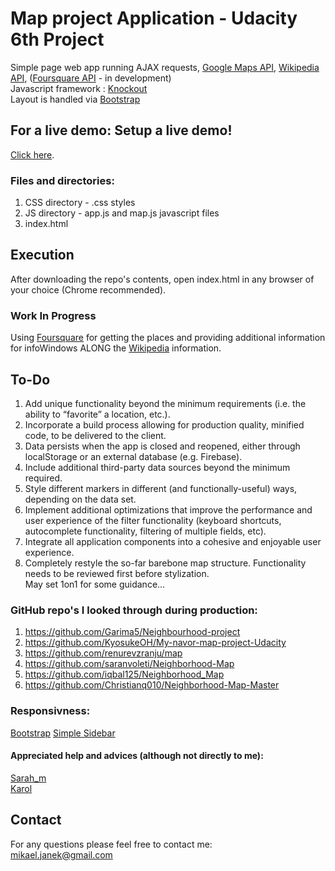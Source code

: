 # Map project Application - Udacity 6th Project
Simple page web app running AJAX requests, [Google Maps API](https://developers.google.com/maps/documentation/javascript/), [Wikipedia API](https://www.mediawiki.org/wiki/API:Main_page), ([Foursquare API](https://developer.foursquare.com/docs/) - in development)</br>
Javascript framework : [Knockout](http://knockoutjs.com/)</br>
Layout is handled via [Bootstrap](http://getbootstrap.com/)

## For a live demo: Setup a live demo!
[Click here](https://mikaeljan.github.io/Neighborhood-Map-Project/). 
### Files and directories:
1. CSS directory - .css styles
2. JS directory - app.js and map.js javascript files
3. index.html

## Execution
After downloading the repo's contents, open index.html in any browser of your choice (Chrome recommended).

### Work In Progress
Using [Foursquare](https://developer.foursquare.com/docs/) for getting the places and providing additional information for infoWindows ALONG the [Wikipedia](https://www.mediawiki.org/wiki/API:Main_page) information.

## To-Do
1. Add unique functionality beyond the minimum requirements (i.e. the ability to “favorite” a location, etc.).
2. Incorporate a build process allowing for production quality, minified code, to be delivered to the client.
3. Data persists when the app is closed and reopened, either through localStorage or an external database (e.g. Firebase).
4. Include additional third-party data sources beyond the minimum required.
5. Style different markers in different (and functionally-useful) ways, depending on the data set.
6. Implement additional optimizations that improve the performance and user experience of the filter functionality (keyboard shortcuts, autocomplete functionality, filtering of multiple fields, etc).
7. Integrate all application components into a cohesive and enjoyable user experience.
8. Completely restyle the so-far barebone map structure. Functionality needs to be
reviewed first before stylization.</br>
May set 1on1 for some guidance...

### GitHub repo's I looked through during production:
1. https://github.com/Garima5/Neighbourhood-project
2. https://github.com/KyosukeOH/My-navor-map-project-Udacity
3. https://github.com/renurevzranju/map
4. https://github.com/saranvoleti/Neighborhood-Map
5. https://github.com/iqbal125/Neighborhood_Map
6. https://github.com/Christianq010/Neighborhood-Map-Master


### Responsivness:
[Bootstrap](http://getbootstrap.com/)
[Simple Sidebar](https://blackrockdigital.github.io/startbootstrap-simple-sidebar/)
#### Appreciated help and advices (although not directly to me):</br>
[Sarah_m](https://discussions.udacity.com/u/sarah_m) </br>
[Karol](https://discussions.udacity.com/u/Karol)

## Contact
For any questions please feel free to contact me:<br />
mikael.janek@gmail.com
